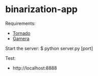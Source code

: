 binarization-app
================
Requirements: 
* [Tornado](tornadoweb.org)
* [Gamera](gamera.informatik.hsnr.de)

Start the server: 
    $ python server.py [port]

Test:
* http://localhost:8888
